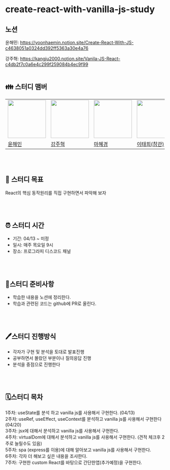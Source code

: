 # create-react-with-vanilla-js-study

## 노션
윤해민: https://yoonhaemin.notion.site/Create-React-With-JS-c4638051a0324dd392ff5363a30e4a76

강주혁: https://kangju2000.notion.site/Vanila-JS-React-c4db2f7c0a6e4c299f259084b4ec9f99
<br/>
<br/>

## 👪 스터디 맴버
<table>
  <tr>
    <td>
      <img src="https://avatars.githubusercontent.com/u/49224104?v=4" width="120px" height="120px"/>
    </td>
    <td>
      <img src="https://avatars.githubusercontent.com/u/23312485?v=4" width="120px" height="120px"/>
    </td>
    <td>
      <img src="https://avatars.githubusercontent.com/u/72402747?v=4" width="120px" height="120px"/>
    </td>
    <td>
      <img src="https://avatars.githubusercontent.com/u/21077928?v=4" width="120px" height="120px"/>
    </td>
  </tr>
  <tr>
    <td>
      <a href="https://github.com/Yoon-Hae-Min">
      윤해민
      </a>
    </td>
    <td>
      <a href="https://github.com/kangju2000">
      강주혁
      </a>
    </td>
    <td>
      <a href="https://github.com/Hyevvy">
      마혜경
      </a>
    </td>
    <td>
      <a href="https://github.com/Godsenal">
      이태희(참관)
      </a>
    </td>
  </tr>
  </table>

<br/>
<br/>

## 🥅 스터디 목표

React의 핵심 동작원리를 직접 구현하면서 파악해 보자

<br/>
<br/>

## ⏰ 스터디 시간

- 기간: 04/13 ~ 미정
- 일시: 매주 목요일 9시
- 장소: 프로그라피 디스코드 채널

<br/>
<br/>


## 📑스터디 준비사항

- 학습한 내용을 노션에 정리한다.
- 학습과 관련된 코드는 github에 PR로 올린다.

<br/>
<br/>

## 🖊️스터디 진행방식

- 각자가 구현 및 분석을 토대로 발표진행
- 공부하면서 몰랐던 부분이나 질의응답 진행
- 분석을 중점으로 진행한다

  
<br/>
<br/>

## 🗓️스터디 목차

1주차: useState를 분석 하고 vanilla js를 사용해서 구현한다. (04/13)  
2주차: useRef, useEffect, useContext를 분석하고 vanilla js를 사용해서 구현한다 (04/20)  
3주차: jsx에 대해서 분석하고 vanilla js를 사용해서 구현한다.  
4주차: virtualDom에 대해서 분석하고 vanilla js를 사용해서 구현한다. (견적 체크후 2주로 늘릴수도 있음)  
5주차: spa (express를 이용)에 대해 알아보고 vanilla js를 사용해서 구현한다.  
6주차: 각자 더 해보고 싶은 내용을 조사한다.  
7주차: 구현한 custom React를 바탕으로 간단한앱(추가예정)을 구현한다.  
